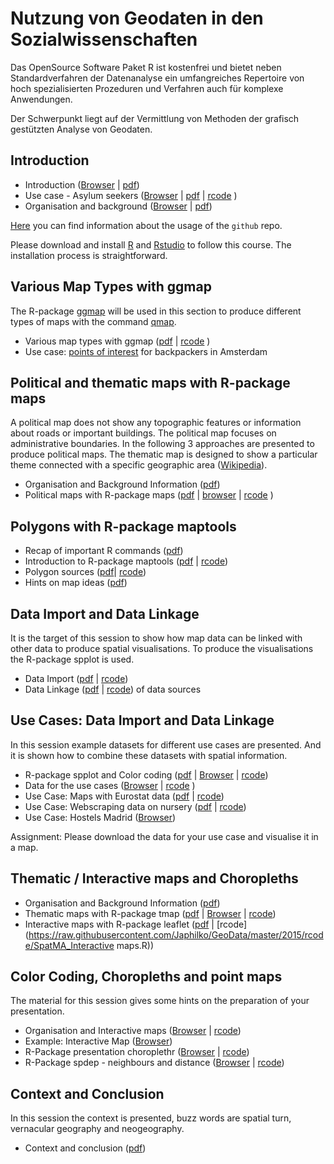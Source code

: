 Nutzung von Geodaten in den Sozialwissenschaften
====================

Das OpenSource Software Paket R ist kostenfrei und bietet neben Standardverfahren der Datenanalyse ein umfangreiches Repertoire von hoch spezialisierten Prozeduren und Verfahren auch für komplexe Anwendungen.

Der Schwerpunkt liegt auf der Vermittlung von Methoden der grafisch gestützten Analyse von Geodaten. 






Introduction
---------------------

- Introduction  ([Browser](https://github.com/Japhilko/GeoData/blob/master/2015/slides/Introduction.md) |
[pdf](https://github.com/Japhilko/GeoData/blob/master/2015/slides/Introduction.pdf))
- Use case - Asylum seekers ([Browser](https://github.com/Japhilko/GeoData/blob/master/2015/slides/Asylum_seekers.md) |  [pdf](https://github.com/Japhilko/GeoData/blob/master/2015/slides/Asylum_seekers.pdf) | [rcode](https://github.com/Japhilko/GeoData/blob/master/2015/rcode/SpatMA_AsylumSeekers.R) )
- Organisation and background ([Browser](https://github.com/Japhilko/GeoData/blob/master/2015/slides/Organisation_and_background.md) |
[pdf](https://github.com/Japhilko/GeoData/blob/master/2015/slides/Organisation_and_background.pdf))


[Here](https://github.com/Japhilko/GeoData/blob/master/2015/slides/github.md) you can find information about the usage of the `github` repo.

Please download and install [R](https://cran.uni-muenster.de/) and [Rstudio](https://www.rstudio.com/products/rstudio/download/) to follow this course. The installation process is straightforward. 

Various Map Types with ggmap
---------------------

The R-package [ggmap](http://journal.r-project.org/archive/2013-1/kahle-wickham.pdf) will be used in this section to 
produce different types of maps with the command [qmap](http://www.inside-r.org/packages/cran/ggmap/docs/qmap).

- Various map types with ggmap ([pdf](https://github.com/Japhilko/GeoData/raw/master/2015/slides/MapTypes.pdf) | [rcode](https://raw.githubusercontent.com/Japhilko/GeoData/master/2015/rcode/SpatMA_ggmap.R) )
- Use case: [points of interest](https://rpossib.wordpress.com/2015/09/15/points-of-interest-for-backpackers/) for backpackers in Amsterdam

Political and thematic maps with R-package maps 
---------------------

A political map does not show any topographic features or information about roads or important buildings. The political map focuses on administrative boundaries. In the following 3 approaches are presented to produce political maps. The thematic map is designed to show a particular theme connected with a specific geographic area ([Wikipedia](https://en.wikipedia.org/wiki/Thematic_map)). 

- Organisation and Background Information ([pdf](https://github.com/Japhilko/GeoData/blob/master/2015/slides/SpatialMA_Course3.pdf))
- Political maps with R-package maps ([pdf](https://github.com/Japhilko/GeoData/blob/master/2015/slides/C_maps.pdf) | [browser](https://rpossib.wordpress.com/2015/09/18/political-maps-with-r/) | [rcode](https://raw.githubusercontent.com/Japhilko/GeoData/master/2015/rcode/SpatMA_maps.R) )


Polygons with R-package maptools
---------------------

- Recap of important R commands ([pdf](https://github.com/Japhilko/GeoData/blob/master/2015/slides/RcommandsRecap.pdf))
- Introduction to R-package maptools ([pdf](https://github.com/Japhilko/GeoData/blob/master/2015/slides/D_maptools.pdf) 
| [rcode](https://raw.githubusercontent.com/Japhilko/GeoData/master/2015/rcode/SpatMA_maptools.R))
- Polygon sources ([pdf](https://github.com/Japhilko/GeoData/blob/master/2015/slides/PolygonSources.pdf)| [rcode](https://raw.githubusercontent.com/Japhilko/GeoData/master/2015/rcode/SpatMA_polygonSources.R))
- Hints on map ideas ([pdf](https://github.com/Japhilko/GeoData/blob/master/2015/slides/MapIdeas.pdf))


Data Import and Data Linkage
---------------------
It is the target of this session to show how map data can be linked with other data to produce spatial visualisations. To produce the visualisations the R-package spplot is used.


- Data Import ([pdf](https://github.com/Japhilko/GeoData/blob/master/2015/slides/dataImport.pdf) | [rcode](https://raw.githubusercontent.com/Japhilko/GeoData/master/2015/rcode/SpatMA_dataImport.R)) 
- Data Linkage ([pdf](https://github.com/Japhilko/GeoData/blob/master/2015/slides/Matching.pdf) | [rcode](https://raw.githubusercontent.com/Japhilko/GeoData/master/2015/rcode/SpatMA_Matching.R))
of data sources


Use Cases: Data Import and Data Linkage
---------------------
In this session example datasets for different use cases are presented. And it is shown how to combine these datasets with spatial information.


- R-package spplot and Color coding ([pdf](https://github.com/Japhilko/GeoData/blob/master/2015/slides/E_spplot.pdf)  | [Browser](https://github.com/Japhilko/GeoData/blob/master/workshops/E_spplot.md) | 
[rcode](https://raw.githubusercontent.com/Japhilko/GeoData/master/2015/rcode/SpatMA_spplot.R))
- Data for the use cases ([Browser](https://github.com/Japhilko/GeoData/blob/master/workshops/Course6.md) | 
[rcode](https://raw.githubusercontent.com/Japhilko/GeoData/master/2015/rcode/SpatMA_DataUseCases.R)
)
- Use Case: Maps with Eurostat data ([pdf](https://github.com/Japhilko/GeoData/blob/master/2015/slides/eurostatMapsR.pdf) | [rcode](https://raw.githubusercontent.com/Japhilko/GeoData/master/2015/rcode/SpatMA_EurostatMaps.R))
- Use Case: Webscraping data on nursery ([pdf](https://github.com/Japhilko/GeoData/blob/master/2015/slides/WebScraping.pdf) | [rcode](https://raw.githubusercontent.com/Japhilko/GeoData/master/2015/rcode/SpatMA_WebScraping.R))
- Use Case: Hostels Madrid ([Browser](https://github.com/Japhilko/GeoData/blob/master/workshops/Madrid_hostels.md))

Assignment: Please download the data for your use case and visualise it in a map.

Thematic / Interactive maps and Choropleths
---------------------

- Organisation and Background Information ([pdf](https://github.com/Japhilko/GeoData/blob/master/2015/slides/Course7.pdf))
- Thematic maps with R-package tmap ([pdf](https://github.com/Japhilko/GeoData/blob/master/2015/slides/F_tmap.pdf) |
[Browser](https://github.com/Japhilko/GeoData/blob/master/workshops/F_tmap.md) | 
[rcode](https://raw.githubusercontent.com/Japhilko/GeoData/master/2015/rcode/SpatMA_tmap.R))
- Interactive maps with R-package leaflet 
([pdf](https://github.com/Japhilko/GeoData/blob/master/2015/slides/Interactive_maps.pdf) |
[rcode](https://raw.githubusercontent.com/Japhilko/GeoData/master/2015/rcode/SpatMA_Interactive maps.R))

Color Coding, Choropleths and point maps
---------------------
The material for this session gives some hints on the preparation of your presentation. 

- Organisation and Interactive maps ([Browser](https://github.com/Japhilko/GeoData/blob/master/2015/slides/Course8.md)
| [rcode](https://raw.githubusercontent.com/Japhilko/GeoData/master/2015/rcode/SpatMA_PrepPresentation.R))
- Example: Interactive Map ([Browser](http://rpubs.com/Japhilko82/Campsites))
- R-Package presentation choroplethr ([Browser](https://github.com/Japhilko/GeoData/blob/master/workshops/G_Choroplethr.md) | 
[rcode](https://raw.githubusercontent.com/Japhilko/GeoData/master/2015/rcode/SpatMA_Choroplethr.R))
- R-Package spdep - neighbours and distance ([Browser](https://github.com/Japhilko/GeoData/blob/master/2015/slides/K_spdep.md) |
[rcode](https://raw.githubusercontent.com/Japhilko/GeoData/master/2015/rcode/SpatMA_spdep.R))


Context and Conclusion
---------------------
In this session the context is presented, buzz words are spatial turn, vernacular geography and neogeography.

- Context and conclusion ([pdf](https://github.com/Japhilko/GeoData/blob/master/2015/slides/SpatialMA_Course11.pdf))
